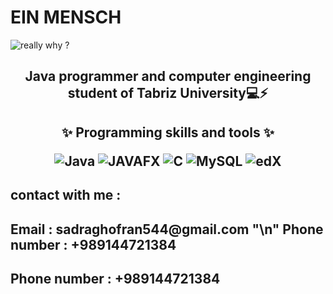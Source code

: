 # EIN MENSCH
<img  src="https://github.com/einmensch1847/einmensch1847/assets/171799731/2e69107f-b6ea-4452-8432-119f80e580f3" alt = "really why ?">

<h2 align = "center">Java programmer and computer engineering student of Tabriz University💻⚡

<h2 align = "center">✨ Programming skills and tools ✨
  
![Java](https://img.shields.io/badge/java-%23ED8B00.svg?style=for-the-badge&logo=openjdk&logoColor=white) ![JAVAFX](https://img.shields.io/badge/javafx-%23FF0000.svg?style=for-the-badge&logo=javafx&logoColor=white) ![C](https://img.shields.io/badge/c-%2300599C.svg?style=for-the-badge&logo=c&logoColor=white) ![MySQL](https://img.shields.io/badge/mysql-4479A1.svg?style=for-the-badge&logo=mysql&logoColor=white) ![edX](https://img.shields.io/badge/edX-%2302262B.svg?style=for-the-badge&logo=edX&logoColor=white) 

<h2 align = "left">contact with me :

<h2 align = "left">Email : sadraghofran544@gmail.com "\n" Phone number : +989144721384 
<h2 align = "left">Phone number : +989144721384
